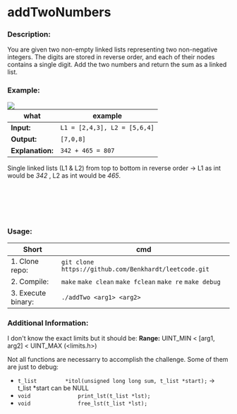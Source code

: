 # addTwoNumbers

### Description:

You are given two non-empty linked lists representing two non-negative integers. The digits are stored in reverse order, and each of their nodes contains a single digit. Add the two numbers and return the sum as a linked list.

### Example:

<img align="left" src="https://user-images.githubusercontent.com/67570025/186285316-49e4dab7-3830-4639-aeab-960424fec9a9.png">

|what|example|
| ----- | ----- |
|**Input:**|`L1 = [2,4,3], L2 = [5,6,4]`|
|**Output:**|`[7,0,8]`|
|**Explanation:**|`342 + 465 = 807`|

Single linked lists (L1 & L2) from top to bottom in reverse order -> L1 as int would be *342* , L2 as int would be *465*. 
<br/>
<br/>
<br/>
<br/>
<br/><br/>

### Usage:

|Short|cmd|
| ----- | ----- |
|1. Clone repo: |`git clone https://github.com/Benkhardt/leetcode.git`|
|2. Compile: |`make` `make clean` `make fclean` `make re` `make debug`|
|3. Execute binary: |`./addTwo <arg1> <arg2>`|

### Additional Information:

I don't know the exact limits but it should be:
**Range:** UINT_MIN < \[arg1, arg2\] < UINT_MAX (<limits.h>)

Not all functions are necessarry to accomplish the challenge. Some of them are just to debug:
- `t_list         *itol(unsigned long long sum, t_list *start);` -> t_list \*start can be NULL
- `void			      print_lst(t_list *lst);`
- `void			      free_lst(t_list *lst);`
